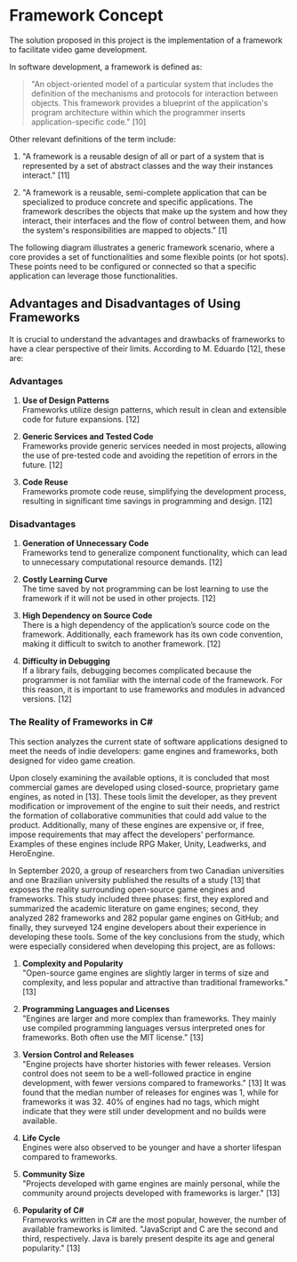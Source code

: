 # Framework Concept

The solution proposed in this project is the implementation of a framework to facilitate video game development.

In software development, a framework is defined as:

> "An object-oriented model of a particular system that includes the definition of the mechanisms and protocols for interaction between objects. This framework provides a blueprint of the application's program architecture within which the programmer inserts application-specific code." [10]

Other relevant definitions of the term include:

1. "A framework is a reusable design of all or part of a system that is represented by a set of abstract classes and the way their instances interact." [11]

2. "A framework is a reusable, semi-complete application that can be specialized to produce concrete and specific applications. The framework describes the objects that make up the system and how they interact, their interfaces and the flow of control between them, and how the system's responsibilities are mapped to objects." [1]

The following diagram illustrates a generic framework scenario, where a core provides a set of functionalities and some flexible points (or hot spots). These points need to be configured or connected so that a specific application can leverage those functionalities.

## Advantages and Disadvantages of Using Frameworks

It is crucial to understand the advantages and drawbacks of frameworks to have a clear perspective of their limits. According to M. Eduardo [12], these are:

### Advantages

1. **Use of Design Patterns**  
   Frameworks utilize design patterns, which result in clean and extensible code for future expansions. [12]

2. **Generic Services and Tested Code**  
   Frameworks provide generic services needed in most projects, allowing the use of pre-tested code and avoiding the repetition of errors in the future. [12]

3. **Code Reuse**  
   Frameworks promote code reuse, simplifying the development process, resulting in significant time savings in programming and design. [12]

### Disadvantages

1. **Generation of Unnecessary Code**  
   Frameworks tend to generalize component functionality, which can lead to unnecessary computational resource demands. [12]

2. **Costly Learning Curve**  
   The time saved by not programming can be lost learning to use the framework if it will not be used in other projects. [12]

3. **High Dependency on Source Code**  
   There is a high dependency of the application’s source code on the framework. Additionally, each framework has its own code convention, making it difficult to switch to another framework. [12]

4. **Difficulty in Debugging**  
   If a library fails, debugging becomes complicated because the programmer is not familiar with the internal code of the framework. For this reason, it is important to use frameworks and modules in advanced versions. [12]

### The Reality of Frameworks in C#

This section analyzes the current state of software applications designed to meet the needs of indie developers: game engines and frameworks, both designed for video game creation.

Upon closely examining the available options, it is concluded that most commercial games are developed using closed-source, proprietary game engines, as noted in [13]. These tools limit the developer, as they prevent modification or improvement of the engine to suit their needs, and restrict the formation of collaborative communities that could add value to the product. Additionally, many of these engines are expensive or, if free, impose requirements that may affect the developers' performance. Examples of these engines include RPG Maker, Unity, Leadwerks, and HeroEngine.

In September 2020, a group of researchers from two Canadian universities and one Brazilian university published the results of a study [13] that exposes the reality surrounding open-source game engines and frameworks. This study included three phases: first, they explored and summarized the academic literature on game engines; second, they analyzed 282 frameworks and 282 popular game engines on GitHub; and finally, they surveyed 124 engine developers about their experience in developing these tools. Some of the key conclusions from the study, which were especially considered when developing this project, are as follows:

1. **Complexity and Popularity**  
   "Open-source game engines are slightly larger in terms of size and complexity, and less popular and attractive than traditional frameworks." [13]

2. **Programming Languages and Licenses**  
   "Engines are larger and more complex than frameworks. They mainly use compiled programming languages versus interpreted ones for frameworks. Both often use the MIT license." [13]

3. **Version Control and Releases**  
   "Engine projects have shorter histories with fewer releases. Version control does not seem to be a well-followed practice in engine development, with fewer versions compared to frameworks." [13] It was found that the median number of releases for engines was 1, while for frameworks it was 32. 40% of engines had no tags, which might indicate that they were still under development and no builds were available.

4. **Life Cycle**  
   Engines were also observed to be younger and have a shorter lifespan compared to frameworks.

5. **Community Size**  
   "Projects developed with game engines are mainly personal, while the community around projects developed with frameworks is larger." [13]

6. **Popularity of C#**  
   Frameworks written in C# are the most popular, however, the number of available frameworks is limited. "JavaScript and C are the second and third, respectively. Java is barely present despite its age and general popularity." [13]
